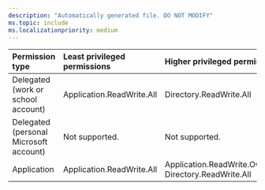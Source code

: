 ```yaml
---
description: "Automatically generated file. DO NOT MODIFY"
ms.topic: include
ms.localizationpriority: medium
---
```


|Permission type|Least privileged permissions|Higher privileged permissions|
|:---|:---|:---|
|Delegated (work or school account)|Application.ReadWrite.All|Directory.ReadWrite.All|
|Delegated (personal Microsoft account)|Not supported.|Not supported.|
|Application|Application.ReadWrite.All|Application.ReadWrite.OwnedBy, Directory.ReadWrite.All|

